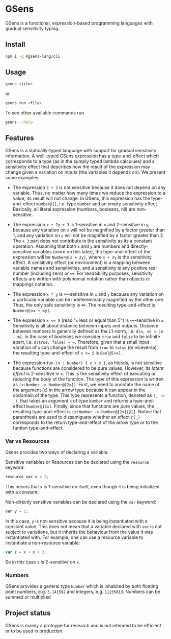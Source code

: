 # GSens

GSens is a functional, expression-based programming languages with gradual sensitivity typing.

## Install

```bash
npm i -g @gsens-lang/cli
```

## Usage

```bash
gsens <file>
```

or

```bash
gsens run <file>
```

To see other available commands run

```bash
gsens --help
```

## Features

GSens is a statically-typed language with support for gradual sensitivity information.
A well-typed GSens expression has a type-and-effect which corresponds to a type (as in the sumply typed lambda calculues) and a sensitivity effect that describes how the result of the expression may change given a variation on inputs (the variables it depends on). We present some examples:

- The expression `2 + 3` is not sensitive because it does not depend on any variable. Thus, no matter how many times we reduce the expression to a value, its result will not change. In GSens, this expression has the type-and-effect `Number@[]`, i.e. type `Number` and an empty sensitivity effect. Basically, all literal expression (numbers, booleans, nil) are non-sensitive.

- The expression `x + 2y + 3` is 1-sensitive in `x` and 2-sensitive in `y`, because any variation on `x` will not be magnified by a factor greater than 1, and any variation on `y` will not be magnified by a factor greater than 2. The `+ 3` part does not contribute in the sensitivity as its a constant operation. Assuming that both `x` and `y` are numbers and directly-sensitive variables (more on this later), the type-and-effect of the expression will be `Number@[x + 2y]`, where `x + 2y` is the sensitivity effect. A sensitivity effect (or environment) is a mapping between variable names and sensitivities, and a sensitivity is any positive real number (including zero) or $\infty$. For readaibility purposes, sensitivity effects are written with polynomial notation rather than objects or mappings notation.

- The expression `x * y` is $\infty$-sensitive in `x` and `y` because any variation on a particular variable can be indetereminably magnified by the other one. Thus, the only safe sensitivity is $\infty$. The resulting type-and-effect is `Number@[∞x + ∞y]`.

- The expression `x <= 5` (read "`x` less or equal than 5") is $\infty$-sensitive in `x`. Sensitivity is all about distance between inputs and outputs. Distance between numbers is generally defined as the L1-norm, i.e. `d(n, m) = |n - m|`. In the case of booleans we consider `true` and `false` to be infinite apart, i.e. `d(true, false) = ∞`. Therefore, given that a small input variation of `x` can change the result from `true` to `false` (or viceversa), the resulting type-and-effect of `x <= 5` is `Bool@[∞x]`.

- The expression `fun (x : Number) { x + x }`, as literals, is not sensitive because functions are considered to be pure values. However, its _latent effect_ is 2-sensitive in `x`. This is the sensitivity effect of executing or reducing the body of the function. The type of this expression is written as `(x:Number -> Number@[2x])`. First, we need to annotate the name of the argument (`x`) in the arrow type because it can appear in the codomain of the type. This type represents a function, denoted as `(_ -> _)`, that takes an argument `x` of type `Number` and returns a type-and-effect `Number@[2x]`. Finally, since that functions are pure values, the resulting type-and-effect is `(x:Number -> Number@[2x])@[]`. Notice that parenthesis are used to dissamiguate whether an effect `@[_]` corresponds to the return type-and-effect of the arrow type or to the funtion type-and-effect.

### Var vs Resources

Gsens provides two ways of declaring a variable:

Sensitive variables or Resources can be declared using the `resource` keyword:

```js
resource var x = 2;
```

This means that `x` is 1-sensitive on itself, even though it is being initialized with a constant.

Non-directly sensitive variables can be declared using the `var` keyword:

```js
var y = 2;
```

In this case, `y` is not-sensitive because it is being instantiated with a constant value.
This does not mean that a variable declared with `var` is not subject to variations, but it inherits the behaviour from the value it was instantiated with.
For example, one can use a resource variable to instantiate a non-resource variable:

```js
var z = x + x + 3;
```

So in this case `z` is 2-sensitive on `x`.

### Numbers

GSens provides a general type `Number` which is inhabited by both floating point numbers, e.g. `3.141592` and integers, e.g. `11235813`.
Numbers can be summed or multiplied

## Project status

GSens is mainly a protoype for research and is not intended to be efficient or to be used in production.
